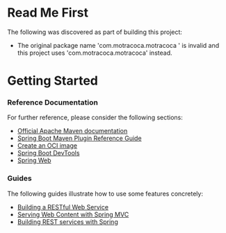 # Read Me First
The following was discovered as part of building this project:

* The original package name 'com.motracoca.motracoca ' is invalid and this project uses 'com.motracoca.motracoca' instead.

# Getting Started

### Reference Documentation
For further reference, please consider the following sections:

* [Official Apache Maven documentation](https://maven.apache.org/guides/index.html)
* [Spring Boot Maven Plugin Reference Guide](https://docs.spring.io/spring-boot/docs/3.1.0-RC2/maven-plugin/reference/html/)
* [Create an OCI image](https://docs.spring.io/spring-boot/docs/3.1.0-RC2/maven-plugin/reference/html/#build-image)
* [Spring Boot DevTools](https://docs.spring.io/spring-boot/docs/3.1.0-RC2/reference/htmlsingle/#using.devtools)
* [Spring Web](https://docs.spring.io/spring-boot/docs/3.1.0-RC2/reference/htmlsingle/#web)

### Guides
The following guides illustrate how to use some features concretely:

* [Building a RESTful Web Service](https://spring.io/guides/gs/rest-service/)
* [Serving Web Content with Spring MVC](https://spring.io/guides/gs/serving-web-content/)
* [Building REST services with Spring](https://spring.io/guides/tutorials/rest/)

